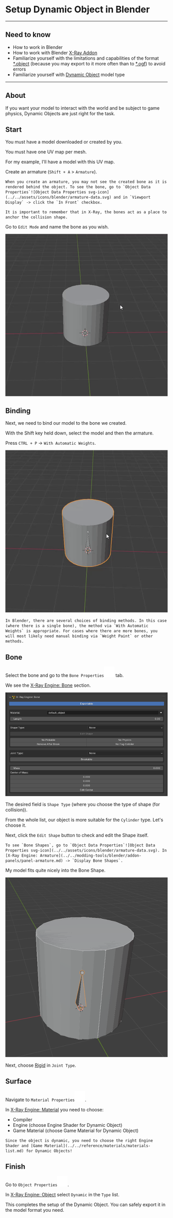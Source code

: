 # Setup Dynamic Object in Blender

___

## Need to know

- How to work in Blender
- How to work with Blender [X-Ray Addon](../../modding-tools/blender/blender-x-ray-addon-summary.md)
- Familiarize yourself with the limitations and capabilities of the format [*.object](../../reference/file-formats/models/object.md) (because you may export to it more often than to [*.ogf](../../reference/file-formats/models/ogf.md)) to avoid errors
- Familiarize yourself with [Dynamic Object](../../glossary/glossary.html#dynamic-object) model type

___

## About

If you want your model to interact with the world and be subject to game physics, Dynamic Objects are just right for the task.

## Start

You must have a model downloaded or created by you.

You must have one UV map per mesh.

For my example, I'll have a model with this UV map.

Сreate an armature (`Shift + A` > `Armature`).

```admonish tip
When you create an armature, you may not see the created bone as it is rendered behind the object. To see the bone, go to `Object Data Properties`![Object Data Properties svg-icon](../../assets/icons/blender/armature-data.svg) and in `Viewport Display` -> click the `In Front` checkbox.
```

```admonish note
It is important to remember that in X-Ray, the bones act as a place to anchor the collision shape.
```

Go to `Edit Mode` and name the bone as you wish.

![Creating Armature centered](assets/gifs/setup-dynamic-object-armature-creation.gif)

## Binding

Next, we need to bind our model to the bone we created.

With the Shift key held down, select the model and then the armature.

Press `CTRL + P` -> `With Automatic Weights`.

![Model Binding centered](assets/gifs/setup-dynamic-object-binding.gif)

```admonish tip
In Blender, there are several choices of binding methods. In this case (where there is a single bone), the method via `With Automatic Weights` is appropriate. For cases where there are more bones, you will most likely need manual binding via `Weight Paint` or other methods.
```

## Bone

Select the bone and go to the `Bone Properties`![Bone Properties svg-icon](../../assets/icons/blender/bone.svg) tab.

We see the [X-Ray Engine: Bone](../../modding-tools/blender/addon-panels/panel-bone.md) section.

![X-Ray Engine: Bone centered](assets/images/x-ray-bone.png)

The desired field is `Shape Type` (where you choose the type of shape (for collision)).

From the whole list, our object is more suitable for the `Cylinder` type. Let's choose it.

Next, click the `Edit Shape` button to check and edit the Shape itself.

```admonish tip
To see `Bone Shapes`, go to `Object Data Properties`![Object Data Properties svg-icon](../../assets/icons/blender/armature-data.svg). In [X-Ray Engine: Armature](../../modding-tools/blender/addon-panels/panel-armature.md) -> `Display Bone Shapes`.
```

My model fits quite nicely into the Bone Shape.

![Model Bone Shape centered](assets/images/setup-dynamic-object-bone-shape.png)

Next, choose [Rigid](../../glossary/glossary.html#rigid-joint) in `Joint Type`.

## Surface

Navigate to `Material Properties`![Material Properties svg-icon](../../assets/icons/blender/material.svg).

In [X-Ray Engine: Material](../../modding-tools/blender/addon-panels/panel-material.md) you need to choose:

- Compiler
- Engine (choose Engine Shader for Dynamic Object)
- Game Material (choose Game Material for Dynamic Object)

```admonish note
Since the object is dynamic, you need to choose the right Engine Shader and [Game Material](../../reference/materials/materials-list.md) for Dynamic Objects!
```

## Finish

Go to `Object Properties`![Object Properties svg-icon](../../assets/icons/blender/object-data.svg).

In [X-Ray Engine: Object](../../modding-tools/blender/addon-panels/panel-object.md) select `Dynamic` in the `Type` list.

This completes the setup of the Dynamic Object. You can safely export it in the model format you need.
